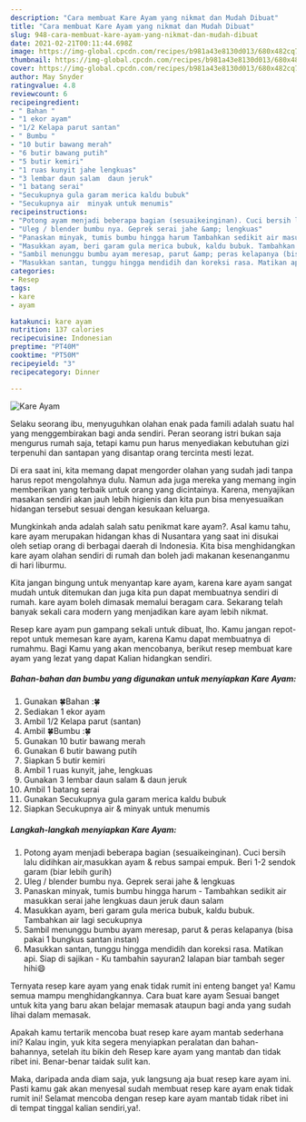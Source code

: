 ```yaml
---
description: "Cara membuat Kare Ayam yang nikmat dan Mudah Dibuat"
title: "Cara membuat Kare Ayam yang nikmat dan Mudah Dibuat"
slug: 948-cara-membuat-kare-ayam-yang-nikmat-dan-mudah-dibuat
date: 2021-02-21T00:11:44.698Z
image: https://img-global.cpcdn.com/recipes/b981a43e8130d013/680x482cq70/kare-ayam-foto-resep-utama.jpg
thumbnail: https://img-global.cpcdn.com/recipes/b981a43e8130d013/680x482cq70/kare-ayam-foto-resep-utama.jpg
cover: https://img-global.cpcdn.com/recipes/b981a43e8130d013/680x482cq70/kare-ayam-foto-resep-utama.jpg
author: May Snyder
ratingvalue: 4.8
reviewcount: 6
recipeingredient:
- " Bahan "
- "1 ekor ayam"
- "1/2 Kelapa parut santan"
- " Bumbu "
- "10 butir bawang merah"
- "6 butir bawang putih"
- "5 butir kemiri"
- "1 ruas kunyit jahe lengkuas"
- "3 lembar daun salam  daun jeruk"
- "1 batang serai"
- "Secukupnya gula garam merica kaldu bubuk"
- "Secukupnya air  minyak untuk menumis"
recipeinstructions:
- "Potong ayam menjadi beberapa bagian (sesuaikeinginan). Cuci bersih lalu didihkan air,masukkan ayam &amp; rebus sampai empuk. Beri 1-2 sendok garam (biar lebih gurih)"
- "Uleg / blender bumbu nya. Geprek serai jahe &amp; lengkuas"
- "Panaskan minyak, tumis bumbu hingga harum Tambahkan sedikit air masukkan serai jahe lengkuas daun jeruk daun salam"
- "Masukkan ayam, beri garam gula merica bubuk, kaldu bubuk. Tambahkan air lagi secukupnya"
- "Sambil menunggu bumbu ayam meresap, parut &amp; peras kelapanya (bisa pakai 1 bungkus santan instan)"
- "Masukkan santan, tunggu hingga mendidih dan koreksi rasa. Matikan api. Siap di sajikan Ku tambahin sayuran2 lalapan biar tambah seger hihi😄"
categories:
- Resep
tags:
- kare
- ayam

katakunci: kare ayam 
nutrition: 137 calories
recipecuisine: Indonesian
preptime: "PT40M"
cooktime: "PT50M"
recipeyield: "3"
recipecategory: Dinner

---
```



![Kare Ayam](https://img-global.cpcdn.com/recipes/b981a43e8130d013/680x482cq70/kare-ayam-foto-resep-utama.jpg)

Selaku seorang ibu, menyuguhkan olahan enak pada famili adalah suatu hal yang menggembirakan bagi anda sendiri. Peran seorang istri bukan saja mengurus rumah saja, tetapi kamu pun harus menyediakan kebutuhan gizi terpenuhi dan santapan yang disantap orang tercinta mesti lezat.

Di era  saat ini, kita memang dapat mengorder olahan yang sudah jadi tanpa harus repot mengolahnya dulu. Namun ada juga mereka yang memang ingin memberikan yang terbaik untuk orang yang dicintainya. Karena, menyajikan masakan sendiri akan jauh lebih higienis dan kita pun bisa menyesuaikan hidangan tersebut sesuai dengan kesukaan keluarga. 



Mungkinkah anda adalah salah satu penikmat kare ayam?. Asal kamu tahu, kare ayam merupakan hidangan khas di Nusantara yang saat ini disukai oleh setiap orang di berbagai daerah di Indonesia. Kita bisa menghidangkan kare ayam olahan sendiri di rumah dan boleh jadi makanan kesenanganmu di hari liburmu.

Kita jangan bingung untuk menyantap kare ayam, karena kare ayam sangat mudah untuk ditemukan dan juga kita pun dapat membuatnya sendiri di rumah. kare ayam boleh dimasak memalui beragam cara. Sekarang telah banyak sekali cara modern yang menjadikan kare ayam lebih nikmat.

Resep kare ayam pun gampang sekali untuk dibuat, lho. Kamu jangan repot-repot untuk memesan kare ayam, karena Kamu dapat membuatnya di rumahmu. Bagi Kamu yang akan mencobanya, berikut resep membuat kare ayam yang lezat yang dapat Kalian hidangkan sendiri.

<!--inarticleads1-->

##### Bahan-bahan dan bumbu yang digunakan untuk menyiapkan Kare Ayam:

1. Gunakan  🍀Bahan :🍀
1. Sediakan 1 ekor ayam
1. Ambil 1/2 Kelapa parut (santan)
1. Ambil  🍀Bumbu :🍀
1. Gunakan 10 butir bawang merah
1. Gunakan 6 butir bawang putih
1. Siapkan 5 butir kemiri
1. Ambil 1 ruas kunyit, jahe, lengkuas
1. Gunakan 3 lembar daun salam &amp; daun jeruk
1. Ambil 1 batang serai
1. Gunakan Secukupnya gula garam merica kaldu bubuk
1. Siapkan Secukupnya air &amp; minyak untuk menumis




<!--inarticleads2-->

##### Langkah-langkah menyiapkan Kare Ayam:

1. Potong ayam menjadi beberapa bagian (sesuaikeinginan). Cuci bersih lalu didihkan air,masukkan ayam &amp; rebus sampai empuk. Beri 1-2 sendok garam (biar lebih gurih)
1. Uleg / blender bumbu nya. Geprek serai jahe &amp; lengkuas
1. Panaskan minyak, tumis bumbu hingga harum - Tambahkan sedikit air masukkan serai jahe lengkuas daun jeruk daun salam
1. Masukkan ayam, beri garam gula merica bubuk, kaldu bubuk. Tambahkan air lagi secukupnya
1. Sambil menunggu bumbu ayam meresap, parut &amp; peras kelapanya (bisa pakai 1 bungkus santan instan)
1. Masukkan santan, tunggu hingga mendidih dan koreksi rasa. Matikan api. Siap di sajikan - Ku tambahin sayuran2 lalapan biar tambah seger hihi😄




Ternyata resep kare ayam yang enak tidak rumit ini enteng banget ya! Kamu semua mampu menghidangkannya. Cara buat kare ayam Sesuai banget untuk kita yang baru akan belajar memasak ataupun bagi anda yang sudah lihai dalam memasak.

Apakah kamu tertarik mencoba buat resep kare ayam mantab sederhana ini? Kalau ingin, yuk kita segera menyiapkan peralatan dan bahan-bahannya, setelah itu bikin deh Resep kare ayam yang mantab dan tidak ribet ini. Benar-benar taidak sulit kan. 

Maka, daripada anda diam saja, yuk langsung aja buat resep kare ayam ini. Pasti kamu gak akan menyesal sudah membuat resep kare ayam enak tidak rumit ini! Selamat mencoba dengan resep kare ayam mantab tidak ribet ini di tempat tinggal kalian sendiri,ya!.

